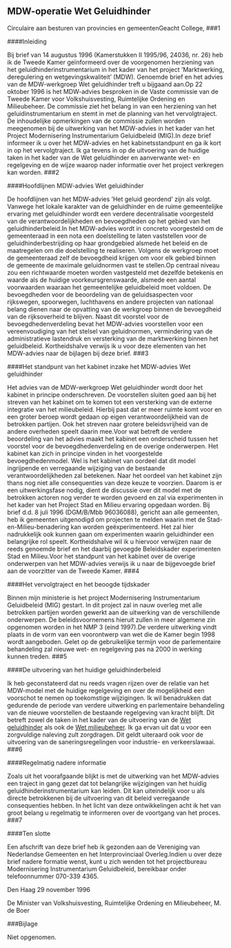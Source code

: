 <meta http-equiv='Content-Type' content='text/html; charset=utf-8' />

## MDW-operatie Wet Geluidhinder

Circulaire aan besturen van provincies en gemeentenGeacht College,
###1 

####Inleiding

Bij brief van 14 augustus 1996 (Kamerstukken II 1995/96, 24036, nr. 26) heb ik de Tweede Kamer geïnformeerd over de voorgenomen herziening van het geluidhinderinstrumentarium in het kader van het project ’Marktwerking, deregulering en wetgevingskwaliteit’ (MDW). Genoemde brief en het advies van de MDW-werkgroep Wet geluidhinder treft u bijgaand aan.Op 22 oktober 1996 is het MDW-advies besproken in de Vaste commissie van de Tweede Kamer voor Volkshuisvesting, Ruimtelijke Ordening en Milieubeheer. De commissie ziet het belang in van een herziening van het geluidinstrumentarium en stemt in met de planning van het vervolgtraject. De inhoudelijke opmerkingen van de commissie zullen worden meegenomen bij de uitwerking van het MDW-advies in het kader van het Project Modernisering Instrumentarium Geluidbeleid (MIG).In deze brief informeer ik u over het MDW-advies en het kabinetsstandpunt en ga ik kort in op het vervolgtraject. Ik ga tevens in op de uitvoering van de huidige taken in het kader van de Wet geluidhinder en aanverwante wet- en regelgeving en de wijze waarop nader informatie over het project verkregen kan worden. 
###2 

####Hoofdlijnen MDW-advies Wet geluidhinder

De hoofdlijnen van het MDW-advies ’Het geluid geordend’ zijn als volgt. Vanwege het lokale karakter van de geluidhinder en de ruime gemeentelijke ervaring met geluidhinder wordt een verdere decentralisatie voorgesteld van de verantwoordelijkheden en bevoegdheden op het gebied van het geluidhinderbeleid.In het MDW-advies wordt in concreto voorgesteld om de gemeenteraad in een nota een doelstelling te laten vaststellen voor de geluidhinderbestrijding op haar grondgebied alsmede het beleid en de maatregelen om die doelstelling te realiseren. Volgens de werkgroep moet de gemeenteraad zelf de bevoegdheid krijgen om voor elk gebied binnen de gemeente de maximale geluidnormen vast te stellen.Op centraal niveau zou een richtwaarde moeten worden vastgesteld met dezelfde betekenis en waarde als de huidige voorkeursgrenswaarde, alsmede een aantal voorwaarden waaraan het gemeentelijke geluidbeleid moet voldoen. De bevoegdheden voor de beoordeling van de geluidsaspecten voor rijkswegen, spoorwegen, luchthavens en andere projecten van nationaal belang dienen naar de opvatting van de werkgroep binnen de bevoegdheid van de rijksoverheid te blijven. Naast dit voorstel voor de bevoegdhedenverdeling bevat het MDW-advies voorstellen voor een vereenvoudiging van het stelsel van geluidnormen, vermindering van de administratieve lastendruk en versterking van de marktwerking binnen het geluidbeleid. Kortheidshalve verwijs ik u voor deze elementen van het MDW-advies naar de bijlagen bij deze brief. 
###3 

####Het standpunt van het kabinet inzake het MDW-advies Wet geluidhinder

Het advies van de MDW-werkgroep Wet geluidhinder wordt door het kabinet in principe onderschreven. De voorstellen sluiten goed aan bij het streven van het kabinet om te komen tot een versterking van de externe integratie van het milieubeleid. Hierbij past dat er meer ruimte komt voor en een groter beroep wordt gedaan op eigen verantwoordelijkheid van de betrokken partijen. Ook het streven naar grotere beleidsvrijheid van de andere overheden speelt daarin mee.Voor wat betreft de verdere beoordeling van het advies maakt het kabinet een onderscheid tussen het voorstel voor de bevoegdhedenverdeling en de overige onderwerpen. Het kabinet kan zich in principe vinden in het voorgestelde bevoegdhedenmodel. Wel is het kabinet van oordeel dat dit model ingrijpende en verregaande wijziging van de bestaande verantwoordelijkheden zal betekenen. Naar het oordeel van het kabinet zijn thans nog niet alle consequenties van deze keuze te voorzien. Daarom is er een uitwerkingsfase nodig, dient de discussie over dit model met de betrokken actoren nog verder te worden gevoerd en zal via experimenten in het kader van het Project Stad en Milieu ervaring opgedaan worden. Bij brief d.d. 8 juli 1996 (DGM/B/Mbb 96036088), gericht aan alle gemeenten, heb ik gemeenten uitgenodigd om projecten te melden waarin met de Stad-en-Milieu-benadering kan worden geëxperimenteerd. Het zal hier nadrukkelijk ook kunnen gaan om experimenten waarin geluidhinder een belangrijke rol speelt. Kortheidshalve wil ik u hiervoor verwijzen naar de reeds genoemde brief en het daarbij gevoegde Beleidskader experimenten Stad en Milieu.Voor het standpunt van het kabinet over de overige onderwerpen van het MDW-advies verwijs ik u naar de bijgevoegde brief aan de voorzitter van de Tweede Kamer. 
###4 

####Het vervolgtraject en het beoogde tijdskader

Binnen mijn ministerie is het project Modernisering Instrumentarium Geluidbeleid (MIG) gestart. In dit project zal in nauw overleg met alle betrokken partijen worden gewerkt aan de uitwerking van de verschillende onderwerpen. De beleidsvoornemens hieruit zullen in meer algemene zin opgenomen worden in het NMP 3 (eind 1997).De verdere uitwerking vindt plaats in de vorm van een voorontwerp van wet die de Kamer begin 1998 wordt aangeboden. Gelet op de gebruikelijke termijn voor de parlementaire behandeling zal nieuwe wet- en regelgeving pas na 2000 in werking kunnen treden. 
###5 

####De uitvoering van het huidige geluidhinderbeleid

Ik heb geconstateerd dat nu reeds vragen rijzen over de relatie van het MDW-model met de huidige regelgeving en over de mogelijkheid een voorschot te nemen op toekomstige wijzigingen. Ik wil benadrukken dat gedurende de periode van verdere uitwerking en parlementaire behandeling van de nieuwe voorstellen de bestaande regelgeving van kracht blijft. Dit betreft zowel de taken in het kader van de uitvoering van de [Wet geluidhinder](../../../../../wet/wet/geluidhinder/BWBR0003227/README.md) als ook de [Wet milieubeheer](../../../../../wet/wet/milieubeheer/BWBR0003245/README.md). Ik ga ervan uit dat u voor een zorgvuldige naleving zult zorgdragen. Dit geldt uiteraard ook voor de uitvoering van de saneringsregelingen voor industrie- en verkeerslawaai. 
###6 

####Regelmatig nadere informatie

Zoals uit het voorafgaande blijkt is met de uitwerking van het MDW-advies een traject in gang gezet dat tot belangrijke wijzigingen van het huidig geluidhinderinstrumentarium kan leiden. Dit kan uiteindelijk voor u als directe betrokkenen bij de uitvoering van dit beleid verregaande consequenties hebben. In het licht van deze ontwikkelingen acht ik het van groot belang u regelmatig te informeren over de voortgang van het proces. 
###7 

####Ten slotte

Een afschrift van deze brief heb ik gezonden aan de Vereniging van Nederlandse Gemeenten en het Interprovinciaal Overleg.Indien u over deze brief nadere formatie wenst, kunt u zich wenden tot het projectbureau Modernisering Instrumentarium Geluidbeleid, bereikbaar onder telefoonnummer 070-339 4365.

Den Haag
29 november 1996

De 
Minister van Volkshuisvesting, Ruimtelijke Ordening en Milieubeheer,
M. de Boer

###Bijlage 

Niet opgenomen.
